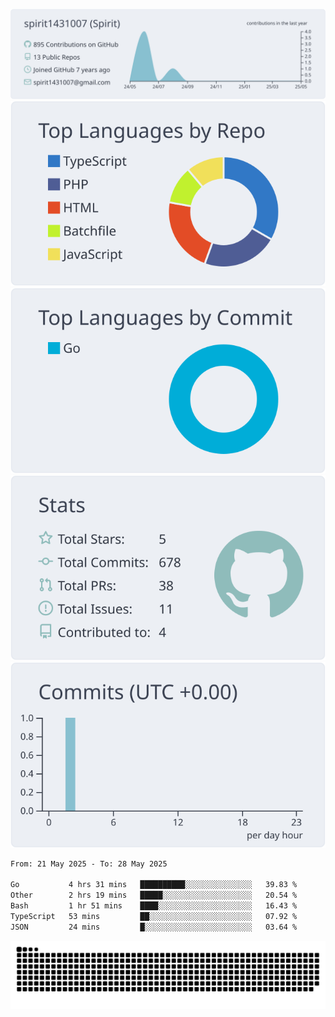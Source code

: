 [![](https://raw.githubusercontent.com/spirit1431007/spirit1431007/master/profile-summary-card-output/nord_bright/0-profile-details.svg)](https://git.io/spiritx)
[![](https://raw.githubusercontent.com/spirit1431007/spirit1431007/master/profile-summary-card-output/nord_bright/1-repos-per-language.svg)](https://git.io/spiritx) [![](https://raw.githubusercontent.com/spirit1431007/spirit1431007/master/profile-summary-card-output/nord_bright/2-most-commit-language.svg)](https://git.io/spiritx)
[![](https://raw.githubusercontent.com/spirit1431007/spirit1431007/master/profile-summary-card-output/nord_bright/3-stats.svg)](https://git.io/spiritx) [![](https://raw.githubusercontent.com/spirit1431007/spirit1431007/master/profile-summary-card-output/nord_bright/4-productive-time.svg)](https://git.io/spiritx)

<!--START_SECTION:waka-->

```txt
From: 21 May 2025 - To: 28 May 2025

Go           4 hrs 31 mins   ██████████░░░░░░░░░░░░░░░   39.83 %
Other        2 hrs 19 mins   █████░░░░░░░░░░░░░░░░░░░░   20.54 %
Bash         1 hr 51 mins    ████░░░░░░░░░░░░░░░░░░░░░   16.43 %
TypeScript   53 mins         ██░░░░░░░░░░░░░░░░░░░░░░░   07.92 %
JSON         24 mins         █░░░░░░░░░░░░░░░░░░░░░░░░   03.64 %
```

<!--END_SECTION:waka-->

![contribution](https://github.com/spirit1431007/spirit1431007/blob/output/github-contribution-grid-snake.svg)
